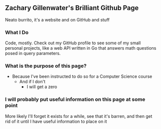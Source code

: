 ## Zachary Gillenwater's Brilliant Github Page

Neato burrito, it's a website and on GitHub and stuff

### What I Do

Code, mostly. Check out my GitHub profile to see some of my small personal projects, like a web API written in Go that answers math questions posed in query parameters.

### What is the purpose of this page?

* Because I've been instructed to do so for a Computer Science course
  * And if I don't
    * I will get a zero
    
### I will probably put useful information on this page at some point
More likely I'll forget it exists for a while, see that it's barren, and then get rid of it until I have useful information to place on it
